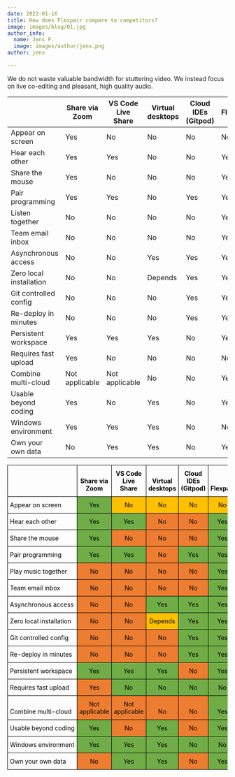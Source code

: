 ```yaml
---
date: 2022-01-16
title: How does Flexpair compare to competitors?
image: images/blog/01.jpg
author_info:
  name: Jens F.
  image: images/author/jens.png
author: jens

---
```

<!-- Bei dieser Folie sollte die Grafik bzw. die Tabelle deutlich machen, wie die Funktionen eurer Lösung dazu beitragen, dass ihr euch von euren Mitbewerber*innen in wesentlichen Punkten unterscheidet. Das Analysieren und Anerkennen eurer Konkurrenz ist wichtig. Es zeigt, wie informiert ihr über euer Geschäftsfeld seid und wie kompetitiv euer Markt einzuschätzen ist.
 -->

 We do not waste valuable bandwidth for stuttering video. We instead focus on live co-editing and pleasant, high quality audio.

|                         | Share via Zoom | VS Code Live Share | Virtual desktops | Cloud IDEs (Gitpod) | Flexpair |
|-------------------------|----------------|--------------------|------------------|---------------------|----------|
| Appear on screen        | Yes            | No                 | No               | No                  | No       |
| Hear each other         | Yes            | Yes                | No               | No                  | Yes      |
| Share the mouse         | Yes            | No                 | No               | No                  | Yes      |
| Pair programming        | Yes            | Yes                | No               | Yes                 | Yes      |
| Listen together         | No             | No                 | No               | No                  | Yes      |
| Team email inbox        | No             | No                 | No               | No                  | Yes      |
| Asynchronous access     | No             | No                 | Yes              | Yes                 | Yes      |
| Zero local installation | No             | No                 | Depends          | Yes                 | Yes      |
| Git controlled config   | No             | No                 | No               | Yes                 | Yes      |
| Re-deploy in minutes    | No             | No                 | No               | Yes                 | Yes      |
| Persistent workspace    | Yes            | Yes                | Yes              | No                  | Yes      |
| Requires fast upload    | Yes            | No                 | No               | No                  | No       |
| Combine multi-cloud     | Not applicable | Not applicable     | No               | No                  | Yes      |
| Usable beyond coding    | Yes            | No                 | Yes              | No                  | Yes      |
| Windows environment     | Yes            | Yes                | Yes              | No                  | No       |
| Own your own data       | No             | Yes                | Yes              | No                  | Yes      |

<!-- https://www.tablesgenerator.com -->
<style type="text/css">
.tg  {border-collapse:collapse;border-spacing:0;}
.tg td{border-color:black;border-style:solid;border-width:1px;font-size:14px;
  overflow:hidden;padding:10px 5px;word-break:normal;}
.tg th{border-color:black;border-style:solid;border-width:1px;font-size:14px;
  font-weight:normal;overflow:hidden;padding:10px 5px;word-break:normal;}
.tg .tg-bobw{font-weight:bold;text-align:center;vertical-align:bottom}
.tg .tg-18q7{background-color:#70AD47;text-align:center;vertical-align:bottom}
.tg .tg-31j1{background-color:#FFC000;text-align:center;vertical-align:bottom}
.tg .tg-j6zm{font-weight:bold;text-align:left;vertical-align:bottom}
.tg .tg-7zrl{text-align:left;vertical-align:bottom; white-space:nowrap;}
.tg .tg-rtra{background-color:#ED7D31;text-align:center;vertical-align:bottom}
@media screen and (max-width: 767px) {.tg {width: auto !important;}.tg col {width: auto !important;}.tg-wrap {overflow-x: auto;-webkit-overflow-scrolling: touch;}}</style>
<div class="tg-wrap"><table class="tg">
<thead>
  <tr>
    <th class="tg-j6zm"></th>
    <th class="tg-bobw"><span style="font-weight:700;font-style:normal;text-decoration:none;color:black">Share via Zoom</span></th>
    <th class="tg-bobw"><span style="font-weight:700;font-style:normal;text-decoration:none;color:black">VS Code Live Share</span></th>
    <th class="tg-bobw"><span style="font-weight:700;font-style:normal;text-decoration:none;color:black">Virtual desktops</span></th>
    <th class="tg-bobw"><span style="font-weight:700;font-style:normal;text-decoration:none;color:black">Cloud IDEs (Gitpod)</span></th>
    <th class="tg-bobw"><span style="font-weight:700;font-style:normal;text-decoration:none;color:black">Flexpair</span></th>
  </tr>
</thead>
<tbody>
  <tr>
    <td class="tg-7zrl"><span style="font-weight:400;font-style:normal;text-decoration:none;color:black">Appear on screen</span></td>
    <td class="tg-18q7"><span style="font-weight:400;font-style:normal;text-decoration:none;color:black;background-color:#70AD47">Yes</span></td>
    <td class="tg-31j1"><span style="font-weight:400;font-style:normal;text-decoration:none;color:black;background-color:#FFC000">No</span></td>
    <td class="tg-31j1"><span style="font-weight:400;font-style:normal;text-decoration:none;color:black;background-color:#FFC000">No</span></td>
    <td class="tg-31j1"><span style="font-weight:400;font-style:normal;text-decoration:none;color:black;background-color:#FFC000">No</span></td>
    <td class="tg-31j1"><span style="font-weight:400;font-style:normal;text-decoration:none;color:black;background-color:#FFC000">No</span></td>
  </tr>
  <tr>
    <td class="tg-7zrl"><span style="font-weight:400;font-style:normal;text-decoration:none;color:black">Hear each other</span></td>
    <td class="tg-18q7"><span style="font-weight:400;font-style:normal;text-decoration:none;color:black;background-color:#70AD47">Yes</span></td>
    <td class="tg-18q7"><span style="font-weight:400;font-style:normal;text-decoration:none;color:black;background-color:#70AD47">Yes</span></td>
    <td class="tg-rtra"><span style="font-weight:400;font-style:normal;text-decoration:none;color:black;background-color:#ED7D31">No</span></td>
    <td class="tg-rtra"><span style="font-weight:400;font-style:normal;text-decoration:none;color:black;background-color:#ED7D31">No</span></td>
    <td class="tg-18q7"><span style="font-weight:400;font-style:normal;text-decoration:none;color:black;background-color:#70AD47">Yes</span></td>
  </tr>
  <tr>
    <td class="tg-7zrl"><span style="font-weight:400;font-style:normal;text-decoration:none;color:black">Share the mouse</span></td>
    <td class="tg-18q7"><span style="font-weight:400;font-style:normal;text-decoration:none;color:black;background-color:#70AD47">Yes</span></td>
    <td class="tg-rtra"><span style="font-weight:400;font-style:normal;text-decoration:none;color:black;background-color:#ED7D31">No</span></td>
    <td class="tg-rtra"><span style="font-weight:400;font-style:normal;text-decoration:none;color:black;background-color:#ED7D31">No</span></td>
    <td class="tg-rtra"><span style="font-weight:400;font-style:normal;text-decoration:none;color:black;background-color:#ED7D31">No</span></td>
    <td class="tg-18q7"><span style="font-weight:400;font-style:normal;text-decoration:none;color:black;background-color:#70AD47">Yes</span></td>
  </tr>
  <tr>
    <td class="tg-7zrl"><span style="font-weight:400;font-style:normal;text-decoration:none;color:black">Pair programming</span></td>
    <td class="tg-18q7"><span style="font-weight:400;font-style:normal;text-decoration:none;color:black;background-color:#70AD47">Yes</span></td>
    <td class="tg-18q7"><span style="font-weight:400;font-style:normal;text-decoration:none;color:black;background-color:#70AD47">Yes</span></td>
    <td class="tg-rtra"><span style="font-weight:400;font-style:normal;text-decoration:none;color:black;background-color:#ED7D31">No</span></td>
    <td class="tg-18q7"><span style="font-weight:400;font-style:normal;text-decoration:none;color:black;background-color:#70AD47">Yes</span></td>
    <td class="tg-18q7"><span style="font-weight:400;font-style:normal;text-decoration:none;color:black;background-color:#70AD47">Yes</span></td>
  </tr>
  <tr>
    <td class="tg-7zrl"><span style="font-weight:400;font-style:normal;text-decoration:none;color:black">Play music together</span></td>
    <td class="tg-rtra"><span style="font-weight:400;font-style:normal;text-decoration:none;color:black;background-color:#ED7D31">No</span></td>
    <td class="tg-rtra"><span style="font-weight:400;font-style:normal;text-decoration:none;color:black;background-color:#ED7D31">No</span></td>
    <td class="tg-rtra"><span style="font-weight:400;font-style:normal;text-decoration:none;color:black;background-color:#ED7D31">No</span></td>
    <td class="tg-rtra"><span style="font-weight:400;font-style:normal;text-decoration:none;color:black;background-color:#ED7D31">No</span></td>
    <td class="tg-18q7"><span style="font-weight:400;font-style:normal;text-decoration:none;color:black;background-color:#70AD47">Yes</span></td>
  </tr>
  <tr>
    <td class="tg-7zrl"><span style="font-weight:400;font-style:normal;text-decoration:none;color:black">Team email inbox</span></td>
    <td class="tg-rtra"><span style="font-weight:400;font-style:normal;text-decoration:none;color:black;background-color:#ED7D31">No</span></td>
    <td class="tg-rtra"><span style="font-weight:400;font-style:normal;text-decoration:none;color:black;background-color:#ED7D31">No</span></td>
    <td class="tg-rtra"><span style="font-weight:400;font-style:normal;text-decoration:none;color:black;background-color:#ED7D31">No</span></td>
    <td class="tg-rtra"><span style="font-weight:400;font-style:normal;text-decoration:none;color:black;background-color:#ED7D31">No</span></td>
    <td class="tg-18q7"><span style="font-weight:400;font-style:normal;text-decoration:none;color:black;background-color:#70AD47">Yes</span></td>
  </tr>
  <tr>
    <td class="tg-7zrl"><span style="font-weight:400;font-style:normal;text-decoration:none;color:black">Asynchronous access</span></td>
    <td class="tg-rtra"><span style="font-weight:400;font-style:normal;text-decoration:none;color:black;background-color:#ED7D31">No</span></td>
    <td class="tg-rtra"><span style="font-weight:400;font-style:normal;text-decoration:none;color:black;background-color:#ED7D31">No</span></td>
    <td class="tg-18q7"><span style="font-weight:400;font-style:normal;text-decoration:none;color:black;background-color:#70AD47">Yes</span></td>
    <td class="tg-18q7"><span style="font-weight:400;font-style:normal;text-decoration:none;color:black;background-color:#70AD47">Yes</span></td>
    <td class="tg-18q7"><span style="font-weight:400;font-style:normal;text-decoration:none;color:black;background-color:#70AD47">Yes</span></td>
  </tr>
  <tr>
    <td class="tg-7zrl"><span style="font-weight:400;font-style:normal;text-decoration:none;color:black">Zero local installation</span></td>
    <td class="tg-rtra"><span style="font-weight:400;font-style:normal;text-decoration:none;color:black;background-color:#ED7D31">No</span></td>
    <td class="tg-rtra"><span style="font-weight:400;font-style:normal;text-decoration:none;color:black;background-color:#ED7D31">No</span></td>
    <td class="tg-31j1"><span style="font-weight:400;font-style:normal;text-decoration:none;color:black;background-color:#FFC000">Depends</span></td>
    <td class="tg-18q7"><span style="font-weight:400;font-style:normal;text-decoration:none;color:black;background-color:#70AD47">Yes</span></td>
    <td class="tg-18q7"><span style="font-weight:400;font-style:normal;text-decoration:none;color:black;background-color:#70AD47">Yes</span></td>
  </tr>
  <tr>
    <td class="tg-7zrl"><span style="font-weight:400;font-style:normal;text-decoration:none;color:black">Git controlled config</span></td>
    <td class="tg-rtra"><span style="font-weight:400;font-style:normal;text-decoration:none;color:black;background-color:#ED7D31">No</span></td>
    <td class="tg-rtra"><span style="font-weight:400;font-style:normal;text-decoration:none;color:black;background-color:#ED7D31">No</span></td>
    <td class="tg-rtra"><span style="font-weight:400;font-style:normal;text-decoration:none;color:black;background-color:#ED7D31">No</span></td>
    <td class="tg-18q7"><span style="font-weight:400;font-style:normal;text-decoration:none;color:black;background-color:#70AD47">Yes</span></td>
    <td class="tg-18q7"><span style="font-weight:400;font-style:normal;text-decoration:none;color:black;background-color:#70AD47">Yes</span></td>
  </tr>
  <tr>
    <td class="tg-7zrl"><span style="font-weight:400;font-style:normal;text-decoration:none;color:black">Re-deploy in minutes</span></td>
    <td class="tg-rtra"><span style="font-weight:400;font-style:normal;text-decoration:none;color:black;background-color:#ED7D31">No</span></td>
    <td class="tg-rtra"><span style="font-weight:400;font-style:normal;text-decoration:none;color:black;background-color:#ED7D31">No</span></td>
    <td class="tg-rtra"><span style="font-weight:400;font-style:normal;text-decoration:none;color:black;background-color:#ED7D31">No</span></td>
    <td class="tg-18q7"><span style="font-weight:400;font-style:normal;text-decoration:none;color:black;background-color:#70AD47">Yes</span></td>
    <td class="tg-18q7"><span style="font-weight:400;font-style:normal;text-decoration:none;color:black;background-color:#70AD47">Yes</span></td>
  </tr>
  <tr>
    <td class="tg-7zrl"><span style="font-weight:400;font-style:normal;text-decoration:none;color:black">Persistent workspace</span></td>
    <td class="tg-18q7"><span style="font-weight:400;font-style:normal;text-decoration:none;color:black;background-color:#70AD47">Yes</span></td>
    <td class="tg-18q7"><span style="font-weight:400;font-style:normal;text-decoration:none;color:black;background-color:#70AD47">Yes</span></td>
    <td class="tg-18q7"><span style="font-weight:400;font-style:normal;text-decoration:none;color:black;background-color:#70AD47">Yes</span></td>
    <td class="tg-rtra"><span style="font-weight:400;font-style:normal;text-decoration:none;color:black;background-color:#ED7D31">No</span></td>
    <td class="tg-18q7"><span style="font-weight:400;font-style:normal;text-decoration:none;color:black;background-color:#70AD47">Yes</span></td>
  </tr>
  <tr>
    <td class="tg-7zrl"><span style="font-weight:400;font-style:normal;text-decoration:none;color:black">Requires fast upload</span></td>
    <td class="tg-rtra"><span style="font-weight:400;font-style:normal;text-decoration:none;color:black;background-color:#ED7D31">Yes</span></td>
    <td class="tg-18q7"><span style="font-weight:400;font-style:normal;text-decoration:none;color:black;background-color:#70AD47">No</span></td>
    <td class="tg-18q7"><span style="font-weight:400;font-style:normal;text-decoration:none;color:black;background-color:#70AD47">No</span></td>
    <td class="tg-18q7"><span style="font-weight:400;font-style:normal;text-decoration:none;color:black;background-color:#70AD47">No</span></td>
    <td class="tg-18q7"><span style="font-weight:400;font-style:normal;text-decoration:none;color:black;background-color:#70AD47">No</span></td>
  </tr>
  <tr>
    <td class="tg-7zrl"><span style="font-weight:400;font-style:normal;text-decoration:none;color:black">Combine multi-cloud</span></td>
    <td class="tg-rtra"><span style="font-weight:400;font-style:normal;text-decoration:none;color:black;background-color:#ED7D31">Not applicable</span></td>
    <td class="tg-rtra"><span style="font-weight:400;font-style:normal;text-decoration:none;color:black;background-color:#ED7D31">Not applicable</span></td>
    <td class="tg-rtra"><span style="font-weight:400;font-style:normal;text-decoration:none;color:black;background-color:#ED7D31">No</span></td>
    <td class="tg-rtra"><span style="font-weight:400;font-style:normal;text-decoration:none;color:black;background-color:#ED7D31">No</span></td>
    <td class="tg-18q7"><span style="font-weight:400;font-style:normal;text-decoration:none;color:black;background-color:#70AD47">Yes</span></td>
  </tr>
  <tr>
    <td class="tg-7zrl"><span style="font-weight:400;font-style:normal;text-decoration:none;color:black">Usable beyond coding</span></td>
    <td class="tg-18q7"><span style="font-weight:400;font-style:normal;text-decoration:none;color:black;background-color:#70AD47">Yes</span></td>
    <td class="tg-rtra"><span style="font-weight:400;font-style:normal;text-decoration:none;color:black;background-color:#ED7D31">No</span></td>
    <td class="tg-18q7"><span style="font-weight:400;font-style:normal;text-decoration:none;color:black;background-color:#70AD47">Yes</span></td>
    <td class="tg-rtra"><span style="font-weight:400;font-style:normal;text-decoration:none;color:black;background-color:#ED7D31">No</span></td>
    <td class="tg-18q7"><span style="font-weight:400;font-style:normal;text-decoration:none;color:black;background-color:#70AD47">Yes</span></td>
  </tr>
  <tr>
    <td class="tg-7zrl"><span style="font-weight:400;font-style:normal;text-decoration:none;color:black">Windows environment</span></td>
    <td class="tg-18q7"><span style="font-weight:400;font-style:normal;text-decoration:none;color:black;background-color:#70AD47">Yes</span></td>
    <td class="tg-18q7"><span style="font-weight:400;font-style:normal;text-decoration:none;color:black;background-color:#70AD47">Yes</span></td>
    <td class="tg-18q7"><span style="font-weight:400;font-style:normal;text-decoration:none;color:black;background-color:#70AD47">Yes</span></td>
    <td class="tg-18q7"><span style="font-weight:400;font-style:normal;text-decoration:none;color:black;background-color:#70AD47">No</span></td>
    <td class="tg-18q7"><span style="font-weight:400;font-style:normal;text-decoration:none;color:black;background-color:#70AD47">No</span></td>
  </tr>
  <tr>
    <td class="tg-7zrl"><span style="font-weight:400;font-style:normal;text-decoration:none;color:black">Own your own data</span></td>
    <td class="tg-rtra"><span style="font-weight:400;font-style:normal;text-decoration:none;color:black;background-color:#ED7D31">No</span></td>
    <td class="tg-18q7"><span style="font-weight:400;font-style:normal;text-decoration:none;color:black;background-color:#70AD47">Yes</span></td>
    <td class="tg-18q7"><span style="font-weight:400;font-style:normal;text-decoration:none;color:black;background-color:#70AD47">Yes</span></td>
    <td class="tg-rtra"><span style="font-weight:400;font-style:normal;text-decoration:none;color:black;background-color:#ED7D31">No</span></td>
    <td class="tg-18q7"><span style="font-weight:400;font-style:normal;text-decoration:none;color:black;background-color:#70AD47">Yes</span></td>
  </tr>
</tbody>
</table></div>